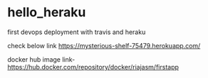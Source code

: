 # hello_heraku
first devops deployment with travis and heraku

check below link
https://mysterious-shelf-75479.herokuapp.com/

docker hub image link- https://hub.docker.com/repository/docker/riajasm/firstapp
